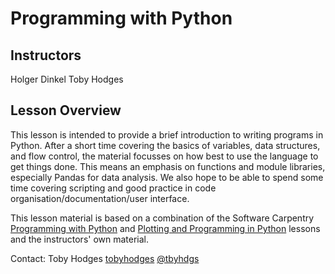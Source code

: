 # Programming with Python

## Instructors
Holger Dinkel
Toby Hodges

## Lesson Overview

This lesson is intended to provide a brief introduction to writing programs in Python. After a short time covering the basics of variables, data structures, and flow control, the material focusses on how best to use the language to get things done. This means an emphasis on functions and module libraries, especially Pandas for data analysis. We also hope to be able to spend some time covering scripting and good practice in code organisation/documentation/user interface. 

This lesson material is based on a combination of the Software Carpentry [Programming with Python](http://swcarpentry.github.io/python-novice-inflammation/) and [Plotting and Programming in Python](http://swcarpentry.github.io/python-novice-gapminder/) lessons and the instructors' own material.

Contact: 
Toby Hodges
[tobyhodges](https://github.com/tobyhodges)
[@tbyhdgs](https://twitter.com/tbyhdgs)

